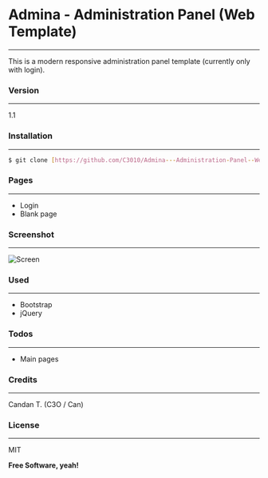 # Admina - Administration Panel (Web Template)
----

This is a modern responsive administration panel template (currently only with login).

### Version
----
1.1

### Installation
----

```sh
$ git clone [https://github.com/C3010/Admina---Administration-Panel--Web-Template-] admina
```

### Pages
----

* Login
* Blank page

### Screenshot
---

![Screen](http://image.prntscr.com/image/8f523aa7739f45f1b28076ac872d6464.png)

### Used
----

* Bootstrap
* jQuery

### Todos
----

 - Main pages

### Credits
----

Candan T. (C3O / Can)

### License
----

MIT


**Free Software, yeah!**

   [dill]: <https://github.com/C3010/Admina---Administration-Panel--Web-Template->
   [git-repo-url]: <https://github.com/C3010/Admina---Administration-Panel--Web-Template-.git>
